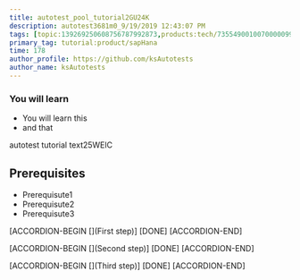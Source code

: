 ```yaml
---
title: autotest_pool_tutorial2GU24K
description: autotest3681m0_9/19/2019 12:43:07 PM
tags: [topic:139269250608756787992873,products:tech/73554900100700000996,tutorial:experience/advanced]
primary_tag: tutorial:product/sapHana
time: 178
author_profile: https://github.com/ksAutotests
author_name: ksAutotests
---
```

### You will learn
- You will learn this
- and that

autotest tutorial text25WElC

## Prerequisites
- Prerequisute1
- Prerequisute2
- Prerequisute3

[ACCORDION-BEGIN [](First step)]
[DONE]
[ACCORDION-END]

[ACCORDION-BEGIN [](Second step)]
[DONE]
[ACCORDION-END]

[ACCORDION-BEGIN [](Third step)]
[DONE]
[ACCORDION-END]

